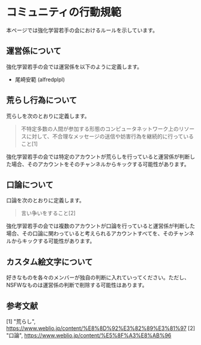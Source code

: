 # コミュニティの行動規範
本ページでは強化学習若手の会におけるルールを示しています。

## 運営係について
強化学習若手の会では運営係を以下のように定義します。
- 尾崎安範 (alfredplpl)

## 荒らし行為について
荒らしを次のとおりに定義します。
> 不特定多数の人間が参加する形態のコンピュータネットワーク上のリソースに対して、不合理なメッセージの送信や妨害行為を継続的に行っていること[1]

強化学習若手の会では特定のアカウントが荒らしを行っていると運営係が判断した場合、そのアカウントをそのチャンネルからキックする可能性があります。

## 口論について
口論を次のとおりに定義します。
> 言い争いをすること[2]

強化学習若手の会では複数のアカウントが口論を行っていると運営係が判断した場合、その口論に関わっていると考えられるアカウントすべてを、そのチャンネルからキックする可能性があります。

## カスタム絵文字について
好きなものを各々のメンバーが独自の判断に入れていってください。ただし、NSFWなものは運営係の判断で削除する可能性はあります。

## 参考文献
[1] "荒らし", https://www.weblio.jp/content/%E8%8D%92%E3%82%89%E3%81%97
[2] "口論", https://www.weblio.jp/content/%E5%8F%A3%E8%AB%96
